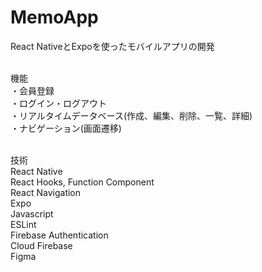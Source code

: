 # MemoApp
React NativeとExpoを使ったモバイルアプリの開発
<br>
<br>

機能
<br>
・会員登録
<br>
・ログイン・ログアウト
<br>
・リアルタイムデータベース(作成、編集、削除、一覧、詳細)
<br>
・ナビゲーション(画面遷移)
<br>
<br>

技術
<br>
React Native
<br>
React Hooks, Function Component
<br>
React Navigation
<br>
Expo
<br>
Javascript
<br>
ESLint
<br>
Firebase Authentication
<br>
Cloud Firebase
<br>
Figma
